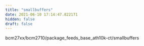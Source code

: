 ```yaml
---
title: "smallbuffers"
date: 2021-06-10 17:14:47.822171
hidden: false
draft: false
---
```


bcm27xx/bcm2710/package_feeds_base_ath10k-ct/smallbuffers


